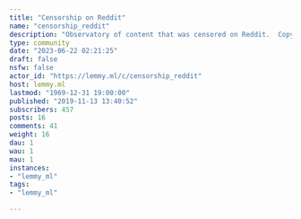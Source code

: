 ```yaml
---
title: "Censorship on Reddit" 
name: "censorship_reddit"
description: "Observatory of content that was censored on Reddit.  Copy your posts that were censored in Reddit here.  We can then collectively analyze whether the post was civil, whether it broke rules, and get an idea of the impact of Reddit censorship.  We can also discuss the societal impact of Reddit's style of silent & blind censorship, such that authors often does not even know they were censored."
type: community
date: "2023-06-22 02:21:25"
draft: false
nsfw: false
actor_id: "https://lemmy.ml/c/censorship_reddit"
host: lemmy.ml
lastmod: "1969-12-31 19:00:00"
published: "2019-11-13 13:40:52"
subscribers: 457
posts: 16
comments: 41
weight: 16
dau: 1
wau: 1
mau: 1
instances:
- "lemmy_ml"
tags: 
- "lemmy_ml"

---
```

